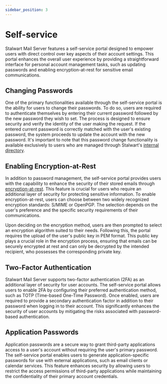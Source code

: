 ```yaml
---
sidebar_position: 3
---
```


# Self-service

Stalwart Mail Server features a self-service portal designed to empower users with direct control over key aspects of their account settings. This portal enhances the overall user experience by providing a straightforward interface for personal account management tasks, such as updating passwords and enabling encryption-at-rest for sensitive email communications.

## Changing Passwords

One of the primary functionalities available through the self-service portal is the ability for users to change their passwords. To do so, users are required to authenticate themselves by entering their current password followed by the new password they wish to set. The process is designed to ensure security and verify the identity of the user making the request. If the entered current password is correctly matched with the user's existing password, the system proceeds to update the account with the new password. It's important to note that this password change functionality is available exclusively to users who are managed through Stalwart's [internal directory](/docs/directory/backend/internal).

## Enabling Encryption-at-Rest

In addition to password management, the self-service portal provides users with the capability to enhance the security of their stored emails through [encryption-at-rest](/docs/encryption/overview). This feature is crucial for users who require an additional layer of security for protecting sensitive information. To enable encryption-at-rest, users can choose between two widely recognized encryption standards: S/MIME or OpenPGP. The selection depends on the user's preference and the specific security requirements of their communications.

Upon deciding on the encryption method, users are then prompted to select an encryption algorithm suited to their needs. Following this, the portal requires the upload of the user's public key in PEM format. This public key plays a crucial role in the encryption process, ensuring that emails can be securely encrypted at rest and can only be decrypted by the intended recipient, who possesses the corresponding private key.

## Two-Factor Authentication

Stalwart Mail Server supports two-factor authentication (2FA) as an additional layer of security for user accounts. The self-service portal allows users to enable 2FA by configuring their preferred authentication method, such as TOTP (Time-based One-Time Password). Once enabled, users are required to provide a secondary authentication factor in addition to their password when logging in to their account. This significantly enhances the security of user accounts by mitigating the risks associated with password-based authentication.

## Application Passwords

Application passwords are a secure way to grant third-party applications access to a user's account without requiring the user's primary password. The self-service portal enables users to generate application-specific passwords for use with external applications, such as email clients or calendar services. This feature enhances security by allowing users to restrict the access permissions of third-party applications while maintaining the confidentiality of their primary account credentials.
